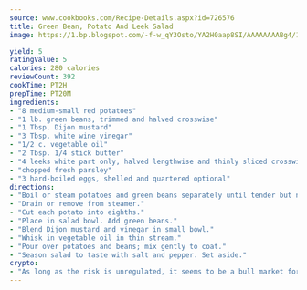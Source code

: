 ```yaml
---
source: www.cookbooks.com/Recipe-Details.aspx?id=726576
title: Green Bean, Potato And Leek Salad
image: https://1.bp.blogspot.com/-f-w_qY3Osto/YA2H0aap8SI/AAAAAAAABg4/17myAO5s9b8JksYvWDXpYkaDlcY0g6k_gCLcBGAsYHQ/s296/3.png

yield: 5
ratingValue: 5
calories: 280 calories
reviewCount: 392
cookTime: PT2H
prepTime: PT20M
ingredients:
- "8 medium-small red potatoes"
- "1 lb. green beans, trimmed and halved crosswise"
- "1 Tbsp. Dijon mustard"
- "3 Tbsp. white wine vinegar"
- "1/2 c. vegetable oil"
- "2 Tbsp. 1/4 stick butter"
- "4 leeks white part only, halved lengthwise and thinly sliced crosswise"
- "chopped fresh parsley"
- "3 hard-boiled eggs, shelled and quartered optional"
directions:
- "Boil or steam potatoes and green beans separately until tender but not mushy."
- "Drain or remove from steamer."
- "Cut each potato into eighths."
- "Place in salad bowl. Add green beans."
- "Blend Dijon mustard and vinegar in small bowl."
- "Whisk in vegetable oil in thin stream."
- "Pour over potatoes and beans; mix gently to coat."
- "Season salad to taste with salt and pepper. Set aside."
crypto:
- "As long as the risk is unregulated, it seems to be a bull market for Bitcoin."
---
```

